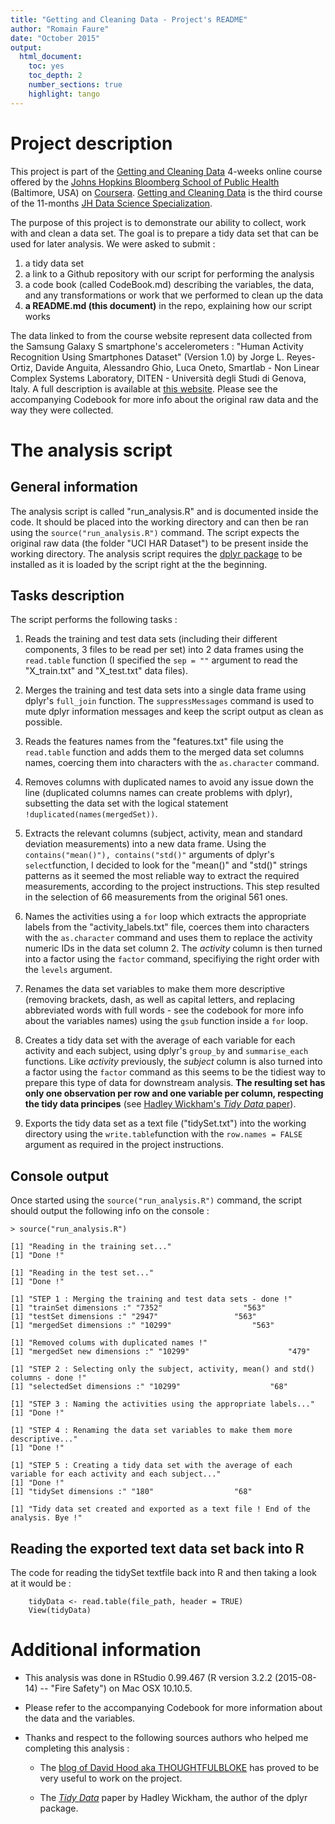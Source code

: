 ```yaml
---
title: "Getting and Cleaning Data - Project's README"
author: "Romain Faure"
date: "October 2015"
output: 
  html_document:
    toc: yes 
    toc_depth: 2 
    number_sections: true 
    highlight: tango
---
```


# Project description

This project is part of the [Getting and Cleaning Data](https://class.coursera.org/getdata-033/) 4-weeks online course offered by the [Johns Hopkins Bloomberg School of Public Health](http://www.jhsph.edu/) (Baltimore, USA) on [Coursera](https://www.coursera.org). [Getting and Cleaning Data](https://class.coursera.org/getdata-033/) is the third course of the 11-months [JH Data Science Specialization](https://www.coursera.org/specialization/jhudatascience/1). 

The purpose of this project is to demonstrate our ability to collect, work with and clean a data set. The goal is to prepare a tidy data set that can be used for later analysis. We were asked to submit : 

1. a tidy data set
2. a link to a Github repository with our script for performing the analysis
3. a code book (called CodeBook.md) describing the variables, the data, and any transformations or work that we performed to clean up the data 
4. **a README.md (this document)** in the repo, explaining how our script works

The data linked to from the course website represent data collected from the Samsung Galaxy S smartphone's accelerometers : "Human Activity Recognition Using Smartphones Dataset" (Version 1.0) by Jorge L. Reyes-Ortiz, Davide Anguita, Alessandro Ghio, Luca Oneto, Smartlab - Non Linear Complex Systems Laboratory, DITEN - Università degli Studi di Genova, Italy. A full description is available at [this website](http://archive.ics.uci.edu/ml/datasets/Human+Activity+Recognition+Using+Smartphones). Please see the accompanying Codebook for more info about the original raw data and the way they were collected. 

# The analysis script

## General information

The analysis script is called "run_analysis.R" and is documented inside the code. It should be placed into the working directory and can then be ran using the ``source("run_analysis.R")`` command. The script expects the original raw data (the folder "UCI HAR Dataset") to be present inside the working directory. The analysis script requires the [dplyr package](https://cran.r-project.org/web/packages/dplyr/index.html) to be installed as it is loaded by the script right at the the beginning.

## Tasks description
   
The script performs the following tasks :

1. Reads the training and test data sets (including their different components, 3 files to be read per set) into 2 data frames using the ``read.table`` function (I specified the ``sep = ""`` argument to read the "X_train.txt" and "X_test.txt" data files).
 
2. Merges the training and test data sets into a single data frame using dplyr's ``full_join`` function. The ``suppressMessages`` command is used to mute dplyr information messages and keep the script output as clean as possible.

3. Reads the features names from the "features.txt" file using the ``read.table`` function and adds them to the merged data set columns names, coercing them into characters with the ``as.character`` command.

4. Removes columns with duplicated names to avoid any issue down the line (duplicated columns names can create problems with dplyr), subsetting the data set with the logical statement ``!duplicated(names(mergedSet))``.

5. Extracts the relevant columns (subject, activity, mean and standard deviation measurements) into a new data frame. Using the ``contains("mean()"), contains("std()"`` arguments of dplyr's ``select``function, I decided to look for the "mean()" and "std()" strings patterns as it seemed the most reliable way to extract the required measurements, according to the project instructions. This step resulted in the selection of 66 measurements from the original 561 ones.

6. Names the activities using a ``for`` loop which extracts the appropriate labels from the "activity_labels.txt" file, coerces them into characters with the ``as.character`` command and uses them to replace the activity numeric IDs in the data set column 2. The  *activity* column is then turned into a factor using the ``factor`` command, specifiying the right order with the ``levels`` argument.

7. Renames the data set variables to make them more descriptive (removing brackets, dash, as well as capital letters, and replacing abbreviated words with full words - see the codebook for more info about the variables names) using the ``gsub`` function inside a ``for`` loop.

8. Creates a tidy data set with the average of each variable for each activity and each subject, using dplyr's ``group_by`` and ``summarise_each`` functions. Like *activity* previously, the *subject* column is also turned into a factor using the ``factor`` command as this seems to be the tidiest way to prepare this type of data for downstream analysis. **The resulting set has only one observation per row and one variable per column, respecting the tidy data principes** (see [Hadley Wickham's *Tidy Data* paper](http://vita.had.co.nz/papers/tidy-data.pdf)).

9. Exports the tidy data set as a text file ("tidySet.txt") into the working directory using the ``write.table``function with the ``row.names = FALSE`` argument as required in the project instructions.

## Console output

Once started using the ``source("run_analysis.R")`` command, the script should output the following info on the console :

    > source("run_analysis.R")

    [1] "Reading in the training set..."
    [1] "Done !"

    [1] "Reading in the test set..."
    [1] "Done !"

    [1] "STEP 1 : Merging the training and test data sets - done !"
    [1] "trainSet dimensions :" "7352"                  "563"                  
    [1] "testSet dimensions :" "2947"                 "563"                 
    [1] "mergedSet dimensions :" "10299"                  "563"                   

    [1] "Removed colums with duplicated names !"
    [1] "mergedSet new dimensions :" "10299"                      "479"                       

    [1] "STEP 2 : Selecting only the subject, activity, mean() and std() columns - done !"
    [1] "selectedSet dimensions :" "10299"                    "68"                      

    [1] "STEP 3 : Naming the activities using the appropriate labels..."
    [1] "Done !"

    [1] "STEP 4 : Renaming the data set variables to make them more descriptive..."
    [1] "Done !"

    [1] "STEP 5 : Creating a tidy data set with the average of each variable for each activity and each subject..."
    [1] "Done !"
    [1] "tidySet dimensions :" "180"                  "68"                  

    [1] "Tidy data set created and exported as a text file ! End of the analysis. Bye !"
   
## Reading the exported text data set back into R

The code for reading the tidySet textfile back into R and then taking a look at it would be :

        tidyData <- read.table(file_path, header = TRUE)
        View(tidyData)
        
# Additional information

- This analysis was done in RStudio 0.99.467 (R version 3.2.2 (2015-08-14) -- "Fire Safety") on Mac OSX 10.10.5.

- Please refer to the accompanying Codebook for more information about the data and the variables.

- Thanks and respect to the following sources authors who helped me completing this analysis :

    + The [blog of David Hood aka THOUGHTFULBLOKE](https://thoughtfulbloke.wordpress.com/2015/09/09/getting-and-cleaning-the-assignment/) has proved to be very useful to work on the project.

    + The [*Tidy Data*](http://vita.had.co.nz/papers/tidy-data.pdf) paper by Hadley Wickham, the author of the dplyr package.



